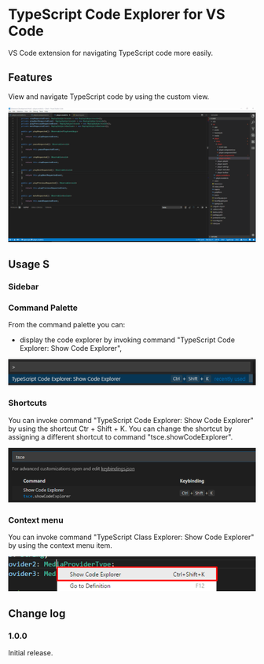 # TypeScript Code Explorer for VS Code
VS Code extension for navigating TypeScript code more easily.

## Features
View and navigate TypeScript code by using the custom view.

![TypeScript Code Explorer](./doc/demo.gif "TypeScript Code Explorer")

## Usage S

### Sidebar

### Command Palette
From the command palette you can:

* display the code explorer by invoking command "TypeScript Code Explorer: Show Code Explorer",

![Command Palette](./doc/command_palette.png "Command Palette")


### Shortcuts

You can invoke command "TypeScript Code Explorer: Show Code Explorer" by using the shortcut Ctr + Shift + K. You can change the shortcut by assigning a different shortcut to command "tsce.showCodeExplorer".

![Shortcut](./doc/shortcut.png "Shortcut")

### Context menu

You can invoke command "TypeScript Class Explorer: Show Code Explorer" by using the context menu item.

![Context Menu](./doc/context_menu.png "Context Menu")

## Change log

### 1.0.0

Initial release.